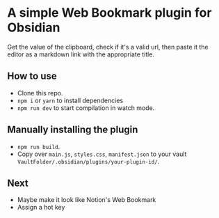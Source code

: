 # A simple Web Bookmark plugin for Obsidian

Get the value of the clipboard, check if it's a valid url, then paste it the editor as a markdown link with the appropriate title.

## How to use

- Clone this repo.
- `npm i` or `yarn` to install dependencies
- `npm run dev` to start compilation in watch mode.

## Manually installing the plugin

- `npm run build`.
- Copy over `main.js`, `styles.css`, `manifest.json` to your vault `VaultFolder/.obsidian/plugins/your-plugin-id/`.

## Next

- Maybe make it look like Notion's Web Bookmark
- Assign a hot key